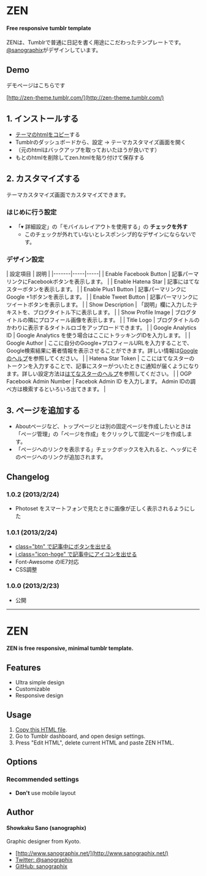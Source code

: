 # ZEN

#### Free responsive tumblr template

ZENは、Tumblrで普通に日記を書く用途にこだわったテンプレートです。  
[@sanographix](http://www.sanographix.net)がデザインしています。

## Demo

デモページはこちらです

[http://zen-theme.tumblr.com/](http://zen-theme.tumblr.com/)



## 1. インストールする

* [テーマのhtmlをコピー](https://github.com/sanographix/tumblr/blob/master/zen/zen.html)する
* Tumblrのダッシュボードから、設定 -> テーマカスタマイズ画面を開く
* （元のhtmlはバックアップを取っておいたほうが良いです）
* もとのhtmlを削除してzen.htmlを貼り付けて保存する

## 2. カスタマイズする

テーマカスタマイズ画面でカスタマイズできます。

### はじめに行う設定

* 「▾ 詳細設定」の「モバイルレイアウトを使用する」の **チェックを外す**
	* このチェックが外れていないとレスポンシブ的なデザインにならないです。


### デザイン設定

| 設定項目 | 説明 |
|-------|-----|-----|
| Enable Facebook Button | 記事パーマリンクにFacebookボタンを表示します。 |
| Enable Hatena Star | 記事にはてなスターボタンを表示します。 |
| Enable Plus1 Button | 記事パーマリンクにGoogle +1ボタンを表示します。 |
| Enable Tweet Button | 記事パーマリンクにツイートボタンを表示します。 |
| Show Description | 「説明」欄に入力したテキストを、ブログタイトル下に表示します。 |
| Show Profile Image | ブログタイトルの隣にプロフィール画像を表示します。 |
| Title Logo | ブログタイトルのかわりに表示するタイトルロゴをアップロードできます。 |
| Google Analytics ID | Google Analytics を使う場合はここにトラッキングIDを入力します。 |
| Google Author | ここに自分のGoogle+プロフィールURLを入力することで、Google検索結果に著者情報を表示させることができます。詳しい情報は[Googleのヘルプ](http://support.google.com/webmasters/bin/answer.py?hl=ja&answer=1408986)を参照してください。 |
| Hatena Star Token | ここにはてなスターのトークンを入力することで、記事にスターがついたときに通知が届くようになります。詳しい設定方法は[はてなスターのヘルプ](http://d.hatena.ne.jp/hatenastar/20070707/1184453490)を参照してください。 |
| OGP Facebook Admin Number | Facebok Admin ID を入力します。 Admin IDの調べ方は検索するといろいろ出てきます。 |


## 3. ページを追加する

- Aboutページなど、トップページとは別の固定ページを作成したいときは「ページ管理」の「ページを作成」をクリックして固定ページを作成します。
- 「ページへのリンクを表示する」チェックボックスを入れると、ヘッダにそのページへのリンクが追加されます。



## Changelog


### 1.0.2 (2013/2/24)

* Photoset をスマートフォンで見たときに画像が正しく表示されるようにした


### 1.0.1 (2013/2/24)

* [class="btn" で記事中にボタンを出せる](http://memo.sanographix.net/post/43857022608)
* [i class="icon-hoge" で記事中にアイコンを出せる](http://memo.sanographix.net/post/43857022608)
* Font-Awesome のIE7対応
* CSS調整


### 1.0.0 (2013/2/23)

* 公開


<hr />

# ZEN

#### ZEN is free responsive, minimal tumblr template.

## Features

* Ultra simple design
* Customizable
* Responsive design

## Usage

1. [Copy this HTML file](https://github.com/sanographix/tumblr/blob/master/zen/zen.html).
2. Go to Tumblr dashboard, and open design settings.
3. Press "Edit HTML", delete current HTML and paste ZEN HTML.


## Options

### Recommended settings

* **Don't** use mobile layout


## Author

#### Showkaku Sano (sanographix)

Graphic designer from Kyoto.

* [http://www.sanographix.net/](http://www.sanographix.net/)
* [Twitter: @sanographix](https://twitter.com/sanographix)
* [GitHub: sanographix](https://github.com/sanographix)